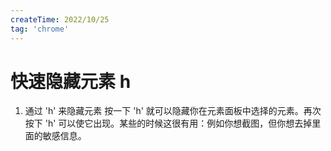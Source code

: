 ```yaml
---
createTime: 2022/10/25
tag: 'chrome'
---
```

# 快速隐藏元素  h

1. 通过 'h' 来隐藏元素
按一下 'h' 就可以隐藏你在元素面板中选择的元素。再次按下 'h' 可以使它出现。某些的时候这很有用：例如你想截图，但你想去掉里面的敏感信息。

